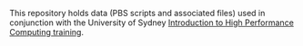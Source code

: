 This repository holds data (PBS scripts and associated files) used in conjunction with the University of Sydney [Introduction to High Performance Computing training](https://sydney-informatics-hub.github.io/training.artemis.introhpc/).

